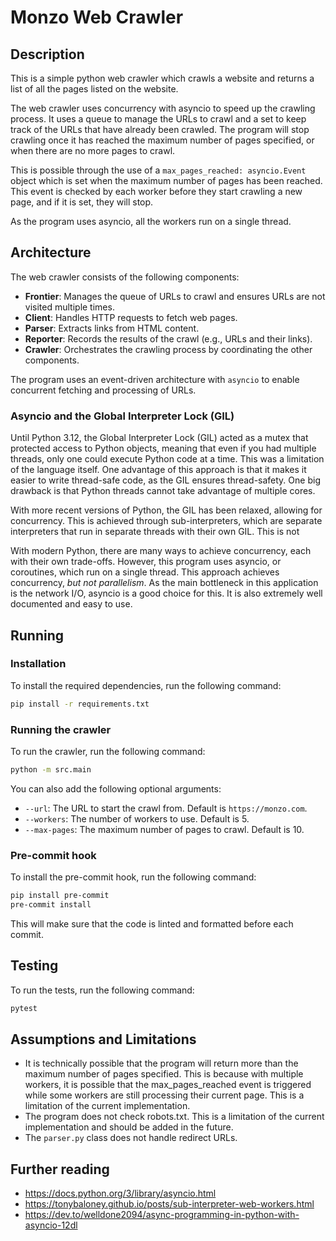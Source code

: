 # Monzo Web Crawler

## Description

This is a simple python web crawler which crawls a website and returns a list of all the pages listed on the website.

The web crawler uses concurrency with asyncio to speed up the crawling process. It uses a queue to manage the URLs to
crawl and a set to keep track of the URLs that have already been crawled. The program will stop crawling once it has
reached the maximum number of pages specified, or when there are no more pages to crawl.

This is possible through the use of a `max_pages_reached: asyncio.Event` object which is set when the maximum number of
pages has been reached. This event is checked by each worker before they start crawling a new page, and if it is set,
they will stop.

As the program uses asyncio, all the workers run on a single thread.

## Architecture

The web crawler consists of the following components:
- **Frontier**: Manages the queue of URLs to crawl and ensures URLs are not visited multiple times.
- **Client**: Handles HTTP requests to fetch web pages.
- **Parser**: Extracts links from HTML content.
- **Reporter**: Records the results of the crawl (e.g., URLs and their links).
- **Crawler**: Orchestrates the crawling process by coordinating the other components.

The program uses an event-driven architecture with `asyncio` to enable concurrent fetching and processing of URLs.

### Asyncio and the Global Interpreter Lock (GIL)

Until Python 3.12, the Global Interpreter Lock (GIL) acted as a mutex that protected access to Python objects, meaning
that even if you had multiple threads, only one could execute Python code at a time. This was a limitation of the
language itself. One advantage of this approach is that it makes it easier to write thread-safe code, as the GIL ensures
thread-safety. One big drawback is that Python threads cannot take advantage of multiple cores.

With more recent versions of Python, the GIL has been relaxed, allowing for concurrency. This is achieved through
sub-interpreters, which are separate interpreters that run in separate threads with their own GIL. This is not

With modern Python, there are many ways to achieve concurrency, each with their own trade-offs. However, this program
uses asyncio, or coroutines, which run on a single thread. This approach achieves concurrency, _but not parallelism_. As
the main bottleneck in this application is the network I/O, asyncio is a good choice for this. It is also extremely well
documented and easy to use.

## Running

### Installation

To install the required dependencies, run the following command:
```bash
pip install -r requirements.txt
```

### Running the crawler

To run the crawler, run the following command:
```bash
python -m src.main
```

You can also add the following optional arguments:
- `--url`: The URL to start the crawl from. Default is `https://monzo.com`.
- `--workers`: The number of workers to use. Default is 5.
- `--max-pages`: The maximum number of pages to crawl. Default is 10.

### Pre-commit hook

To install the pre-commit hook, run the following command:
```bash
pip install pre-commit
pre-commit install
```

This will make sure that the code is linted and formatted before each commit.

## Testing

To run the tests, run the following command:
```bash
pytest
```

## Assumptions and Limitations

- It is technically possible that the program will return more than the maximum number of pages specified. This is
  because with multiple workers, it is possible that the max_pages_reached event is triggered while some workers are
  still processing their current page. This is a limitation of the current implementation.
- The program does not check robots.txt. This is a limitation of the current implementation and should be added in the
  future.
- The `parser.py` class does not handle redirect URLs.

## Further reading

- https://docs.python.org/3/library/asyncio.html
- https://tonybaloney.github.io/posts/sub-interpreter-web-workers.html
- https://dev.to/welldone2094/async-programming-in-python-with-asyncio-12dl
